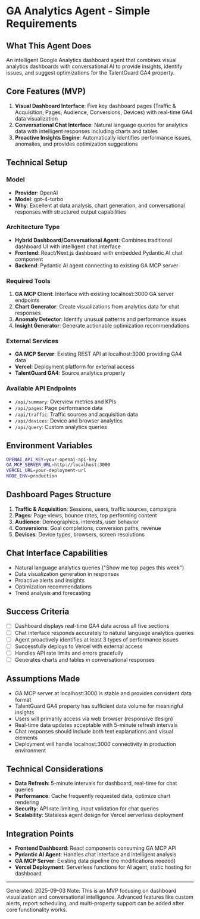 # GA Analytics Agent - Simple Requirements

## What This Agent Does
An intelligent Google Analytics dashboard agent that combines visual analytics dashboards with conversational AI to provide insights, identify issues, and suggest optimizations for the TalentGuard GA4 property.

## Core Features (MVP)
1. **Visual Dashboard Interface**: Five key dashboard pages (Traffic & Acquisition, Pages, Audience, Conversions, Devices) with real-time GA4 data visualization
2. **Conversational Chat Interface**: Natural language queries for analytics data with intelligent responses including charts and tables
3. **Proactive Insights Engine**: Automatically identifies performance issues, anomalies, and provides optimization suggestions

## Technical Setup

### Model
- **Provider**: OpenAI
- **Model**: gpt-4-turbo
- **Why**: Excellent at data analysis, chart generation, and conversational responses with structured output capabilities

### Architecture Type
- **Hybrid Dashboard/Conversational Agent**: Combines traditional dashboard UI with intelligent chat interface
- **Frontend**: React/Next.js dashboard with embedded Pydantic AI chat component
- **Backend**: Pydantic AI agent connecting to existing GA MCP server

### Required Tools
1. **GA MCP Client**: Interface with existing localhost:3000 GA server endpoints
2. **Chart Generator**: Create visualizations from analytics data for chat responses
3. **Anomaly Detector**: Identify unusual patterns and performance issues
4. **Insight Generator**: Generate actionable optimization recommendations

### External Services
- **GA MCP Server**: Existing REST API at localhost:3000 providing GA4 data
- **Vercel**: Deployment platform for external access
- **TalentGuard GA4**: Source analytics property

### Available API Endpoints
- `/api/summary`: Overview metrics and KPIs
- `/api/pages`: Page performance data
- `/api/traffic`: Traffic sources and acquisition data
- `/api/devices`: Device and browser analytics
- `/api/query`: Custom analytics queries

## Environment Variables
```bash
OPENAI_API_KEY=your-openai-api-key
GA_MCP_SERVER_URL=http://localhost:3000
VERCEL_URL=your-deployment-url
NODE_ENV=production
```

## Dashboard Pages Structure
1. **Traffic & Acquisition**: Sessions, users, traffic sources, campaigns
2. **Pages**: Page views, bounce rates, top performing content
3. **Audience**: Demographics, interests, user behavior
4. **Conversions**: Goal completions, conversion paths, revenue
5. **Devices**: Device types, browsers, screen resolutions

## Chat Interface Capabilities
- Natural language analytics queries ("Show me top pages this week")
- Data visualization generation in responses
- Proactive alerts and insights
- Optimization recommendations
- Trend analysis and forecasting

## Success Criteria
- [ ] Dashboard displays real-time GA4 data across all five sections
- [ ] Chat interface responds accurately to natural language analytics queries
- [ ] Agent proactively identifies at least 3 types of performance issues
- [ ] Successfully deploys to Vercel with external access
- [ ] Handles API rate limits and errors gracefully
- [ ] Generates charts and tables in conversational responses

## Assumptions Made
- GA MCP server at localhost:3000 is stable and provides consistent data format
- TalentGuard GA4 property has sufficient data volume for meaningful insights
- Users will primarily access via web browser (responsive design)
- Real-time data updates acceptable with 5-minute refresh intervals
- Chat responses should include both text explanations and visual elements
- Deployment will handle localhost:3000 connectivity in production environment

## Technical Considerations
- **Data Refresh**: 5-minute intervals for dashboard, real-time for chat queries
- **Performance**: Cache frequently requested data, optimize chart rendering
- **Security**: API rate limiting, input validation for chat queries
- **Scalability**: Stateless agent design for Vercel serverless deployment

## Integration Points
- **Frontend Dashboard**: React components consuming GA MCP API
- **Pydantic AI Agent**: Handles chat interface and intelligent analysis
- **GA MCP Server**: Existing data pipeline (no modifications needed)
- **Vercel Deployment**: Serverless functions for AI agent, static hosting for dashboard

---
Generated: 2025-09-03
Note: This is an MVP focusing on dashboard visualization and conversational intelligence. Advanced features like custom alerts, report scheduling, and multi-property support can be added after core functionality works.